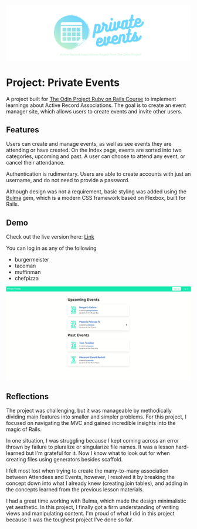 ![logo](app/assets/images/private_events_banner.png)

# Project: Private Events 

A project built for [The Odin Project Ruby on Rails Course](https://www.theodinproject.com/courses/ruby-on-rails/lessons/associations) to implement learnings about Active Record Associations. The goal is to create an event manager site, which allows users to create events and invite other users.

## Features 
Users can create and manage events, as well as see events they are attending or have created. On the Index page, events are sorted into two categories, upcoming and past. A user can choose to attend any event, or cancel their attendance. 

Authentication is rudimentary. Users are able to create accounts with just an username, and do not need to provide a password. 

Although design was not a requirement, basic styling was added using the [Bulma](https://bulma.io/) gem, which is a modern CSS framework based on Flexbox, built for Rails.

## Demo 
Check out the live version here: [Link](https://mysterious-hamlet-41700.herokuapp.com/)

You can log in as any of the following
* burgermeister
* tacoman
* muffinman
* chefpizza

![Demo of Private Events site](app/assets/images/private-events-demo.gif)

## Reflections
The project was challenging, but it was manageable by methodically dividing main features into smaller and simpler problems. For this project, I focused on navigating the MVC and gained incredible insights into the magic of Rails. 

In one situation, I was struggling because I kept coming across an error thrown by failure to pluralize or singularize file names. It was a lesson hard-learned but I'm grateful for it. Now I know what to look out for when creating files using generators besides scaffold. 

I felt most lost when trying to create the many-to-many association between Attendees and Events, however, I resolved it by breaking the concept down into what I already knew (creating join tables), and adding in the concepts learned from the previous lesson materials. 

I had a great time working with Bulma, which made the design minimalistic yet aesthetic. In this project, I finally got a firm understanding of writing views and manipulating content. I'm proud of what I did in this project because it was the toughest project I've done so far.
